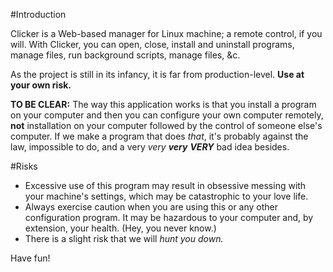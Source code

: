 #Introduction

Clicker is a Web-based manager for Linux machine; a remote control, if you will. With Clicker, you can open, close, install and uninstall programs, manage files, run background scripts, manage files, \&c.

As the project is still in its infancy, it is far from production-level. **Use at your own risk.**

**TO BE CLEAR:** The way this application works is that you install a program on your computer and then you can configure your own computer remotely, **not** installation on your computer followed by the control of someone else's computer. If we make a program that does *that*, it's probably against the law, impossible to do, and a very *very* ***very*** ***VERY*** bad idea besides.

#Risks

* Excessive use of this program may result in obsessive messing with your machine's settings, which may be catastrophic to your love life.
* Always exercise caution when you are using this or any other configuration program. It may be hazardous to your computer and, by extension, your health. (Hey, you never know.)
* There is a slight risk that we will *hunt you down.*

Have fun!